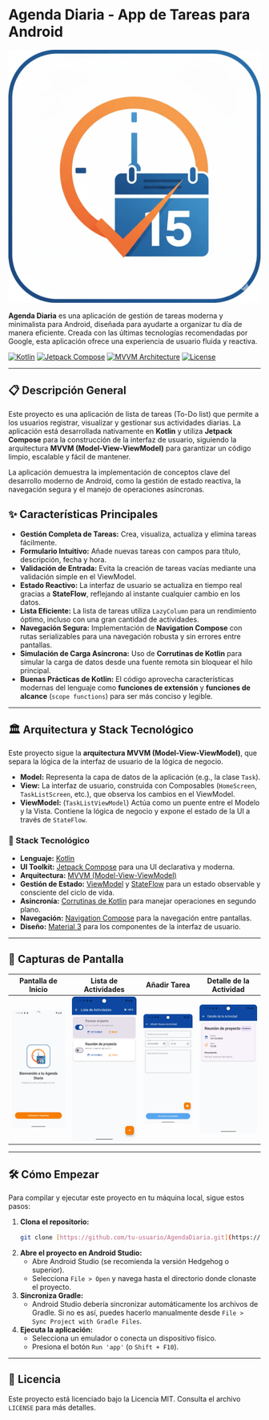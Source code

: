 # Agenda Diaria - App de Tareas para Android

![Logo de la App](app/src/main/res/drawable/logo.webp)

**Agenda Diaria** es una aplicación de gestión de tareas moderna y minimalista para Android, diseñada para ayudarte a organizar tu día de manera eficiente. Creada con las últimas tecnologías recomendadas por Google, esta aplicación ofrece una experiencia de usuario fluida y reactiva.

[![Kotlin](https://img.shields.io/badge/Kotlin-100%25-blueviolet)](https://kotlinlang.org/)
[![Jetpack Compose](https://img.shields.io/badge/Jetpack%20Compose-Declarative%20UI-4285F4)](https://developer.android.com/jetpack/compose)
[![MVVM Architecture](https://img.shields.io/badge/Architecture-MVVM-orange)](https://developer.android.com/jetpack/guide)
[![License](https://img.shields.io/badge/License-MIT-green)](LICENSE)

---

## 📋 Descripción General

Este proyecto es una aplicación de lista de tareas (To-Do list) que permite a los usuarios registrar, visualizar y gestionar sus actividades diarias. La aplicación está desarrollada nativamente en **Kotlin** y utiliza **Jetpack Compose** para la construcción de la interfaz de usuario, siguiendo la arquitectura **MVVM (Model-View-ViewModel)** para garantizar un código limpio, escalable y fácil de mantener.

La aplicación demuestra la implementación de conceptos clave del desarrollo moderno de Android, como la gestión de estado reactiva, la navegación segura y el manejo de operaciones asíncronas.

## ✨ Características Principales

* **Gestión Completa de Tareas:** Crea, visualiza, actualiza y elimina tareas fácilmente.
* **Formulario Intuitivo:** Añade nuevas tareas con campos para título, descripción, fecha y hora.
* **Validación de Entrada:** Evita la creación de tareas vacías mediante una validación simple en el ViewModel.
* **Estado Reactivo:** La interfaz de usuario se actualiza en tiempo real gracias a **StateFlow**, reflejando al instante cualquier cambio en los datos.
* **Lista Eficiente:** La lista de tareas utiliza `LazyColumn` para un rendimiento óptimo, incluso con una gran cantidad de actividades.
* **Navegación Segura:** Implementación de **Navigation Compose** con rutas serializables para una navegación robusta y sin errores entre pantallas.
* **Simulación de Carga Asíncrona:** Uso de **Corrutinas de Kotlin** para simular la carga de datos desde una fuente remota sin bloquear el hilo principal.
* **Buenas Prácticas de Kotlin:** El código aprovecha características modernas del lenguaje como **funciones de extensión** y **funciones de alcance** (`scope functions`) para ser más conciso y legible.

---

## 🏛️ Arquitectura y Stack Tecnológico

Este proyecto sigue la **arquitectura MVVM (Model-View-ViewModel)**, que separa la lógica de la interfaz de usuario de la lógica de negocio.

* **Model:** Representa la capa de datos de la aplicación (e.g., la clase `Task`).
* **View:** La interfaz de usuario, construida con Composables (`HomeScreen`, `TaskListScreen`, etc.), que observa los cambios en el ViewModel.
* **ViewModel:** (`TaskListViewModel`) Actúa como un puente entre el Modelo y la Vista. Contiene la lógica de negocio y expone el estado de la UI a través de `StateFlow`.

### 🚀 Stack Tecnológico

* **Lenguaje:** [Kotlin](https://kotlinlang.org/)
* **UI Toolkit:** [Jetpack Compose](https://developer.android.com/jetpack/compose) para una UI declarativa y moderna.
* **Arquitectura:** [MVVM (Model-View-ViewModel)](https://developer.android.com/jetpack/guide)
* **Gestión de Estado:** [ViewModel](https://developer.android.com/topic/libraries/architecture/viewmodel) y [StateFlow](https://developer.android.com/kotlin/flow/stateflow-and-sharedflow) para un estado observable y consciente del ciclo de vida.
* **Asincronía:** [Corrutinas de Kotlin](https://kotlinlang.org/docs/coroutines-overview.html) para manejar operaciones en segundo plano.
* **Navegación:** [Navigation Compose](https://developer.android.com/jetpack/compose/navigation) para la navegación entre pantallas.
* **Diseño:** [Material 3](https://m3.material.io/) para los componentes de la interfaz de usuario.

---

## 📸 Capturas de Pantalla


| Pantalla de Inicio | Lista de Actividades | Añadir Tarea | Detalle de la Actividad |
| :----------------: | :---------------: | :------------: | :------------: |
| ![Pantalla de inicio](assets/home_screen.webp) | ![Lista de actividades](assets/tasklist_screen.webp) | ![Añadir actividad](assets/addtask_screen.webp) | ![Añadir actividad](assets/details_screen.webp) |

---

## 🛠️ Cómo Empezar

Para compilar y ejecutar este proyecto en tu máquina local, sigue estos pasos:

1.  **Clona el repositorio:**
    ```bash
    git clone [https://github.com/tu-usuario/AgendaDiaria.git](https://github.com/tu-usuario/AgendaDiaria.git)
    ```
2.  **Abre el proyecto en Android Studio:**
    * Abre Android Studio (se recomienda la versión Hedgehog o superior).
    * Selecciona `File > Open` y navega hasta el directorio donde clonaste el proyecto.
3.  **Sincroniza Gradle:**
    * Android Studio debería sincronizar automáticamente los archivos de Gradle. Si no es así, puedes hacerlo manualmente desde `File > Sync Project with Gradle Files`.
4.  **Ejecuta la aplicación:**
    * Selecciona un emulador o conecta un dispositivo físico.
    * Presiona el botón `Run 'app'` (o `Shift + F10`).

---

## 📜 Licencia

Este proyecto está licenciado bajo la Licencia MIT. Consulta el archivo `LICENSE` para más detalles.